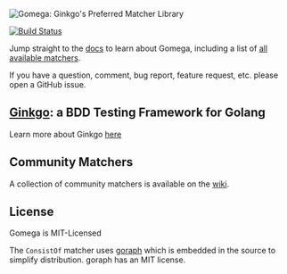 ![Gomega: Ginkgo's Preferred Matcher Library](https://onsi.github.io/gomega/images/gomega.png)

[![Build Status](https://travis-ci.org/onsi/gomega.svg)](https://travis-ci.org/onsi/gomega)

Jump straight to the [docs](https://onsi.github.io/gomega/) to learn about Gomega, including a list of [all available matchers](https://onsi.github.io/gomega/#provided-matchers).

If you have a question, comment, bug report, feature request, etc. please open a GitHub issue.

## [Ginkgo](https://github.com/onsi/ginkgo): a BDD Testing Framework for Golang

Learn more about Ginkgo [here](https://onsi.github.io/ginkgo/)

## Community Matchers

A collection of community matchers is available on the [wiki](https://github.com/onsi/gomega/wiki).

## License

Gomega is MIT-Licensed

The `ConsistOf` matcher uses [goraph](https://github.com/amitkgupta/goraph) which is embedded in the source to simplify distribution.  goraph has an MIT license.
